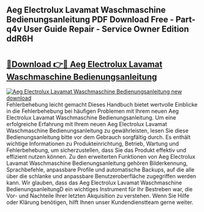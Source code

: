 ## Aeg Electrolux Lavamat Waschmaschine Bedienungsanleitung PDF Download Free - Part-q4v User Guide Repair - Service Owner Edition ddR6H

# <h2><a href="http://df4mnpk.blite.top/?on=Aeg+Electrolux+Lavamat+Waschmaschine+Bedienungsanleitung">🔗Download 👉🔴 Aeg Electrolux Lavamat Waschmaschine Bedienungsanleitung</a></h2>

[![Aeg Electrolux Lavamat Waschmaschine Bedienungsanleitung new download](https://i.imgur.com/lujVjoI.png)](http://df4mnpk.blite.top/?on=Aeg+Electrolux+Lavamat+Waschmaschine+Bedienungsanleitung)
Fehlerbehebung leicht gemacht Dieses Handbuch bietet wertvolle Einblicke in die Fehlerbehebung bei häufigen Problemen mit Ihrem neuen Aeg Electrolux Lavamat Waschmaschine Bedienungsanleitung. Um eine erfolgreiche Erfahrung mit Ihrem neuen Aeg Electrolux Lavamat Waschmaschine Bedienungsanleitung zu gewährleisten, lesen Sie diese Bedienungsanleitung bitte vor dem Gebrauch sorgfältig durch. Es enthält wichtige Informationen zu Produkteinrichtung, Betrieb, Wartung und Fehlerbehebung, um sicherzustellen, dass Sie das Produkt effektiv und effizient nutzen können. Zu den erweiterten Funktionen von Aeg Electrolux Lavamat Waschmaschine Bedienungsanleitung gehören Bilderkennung, Sprachbefehle, anpassbare Profile und automatische Backups, auf die alle über die schlanke und anpassbare Benutzeroberfläche zugegriffen werden kann. Wir glauben, dass das Aeg Electrolux Lavamat Waschmaschine BedienungsanleitungD ein wichtiges Instrument für Ihr Bestreben war, die Vor- und Nachteile Ihrer letzten Akquisition zu verstehen. Wenn Sie Hilfe oder Klärung benötigen, hilft Ihnen unser Kundendienstteam gerne weiter.
